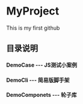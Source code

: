 # MyProject
This is my first github
## 目录说明
#### DemoCase --- JS测试小案例
#### DemoCli --- 简易版脚手架
#### DemoComponets --- 轮子库
